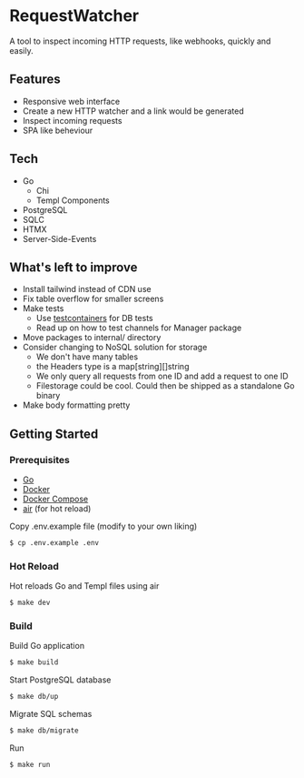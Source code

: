 # RequestWatcher
A tool to inspect incoming HTTP requests, like webhooks, quickly and easily. 

## Features
- Responsive web interface
- Create a new HTTP watcher and a link would be generated
- Inspect incoming requests
- SPA like beheviour

## Tech
- Go
  - Chi
  - Templ Components
- PostgreSQL
- SQLC
- HTMX
- Server-Side-Events

## What's left to improve
- Install tailwind instead of CDN use
- Fix table overflow for smaller screens
- Make tests 
  - Use [testcontainers](https://golang.testcontainers.org/) for DB tests
  - Read up on how to test channels for Manager package
- Move packages to internal/ directory
- Consider changing to NoSQL solution for storage
  - We don't have many tables 
  - the Headers type is a map[string][]string
  - We only query all requests from one ID and add a request to one ID
  - Filestorage could be cool. Could then be shipped as a standalone Go binary
- Make body formatting pretty


## Getting Started
### Prerequisites
- [Go](https://go.dev/)
- [Docker](https://docs.docker.com/)
- [Docker Compose](https://docs.docker.com/compose/)
- [air](https://github.com/cosmtrek/air) (for hot reload)

Copy .env.example file (modify to your own liking)
```bash
$ cp .env.example .env
```

### Hot Reload
Hot reloads Go and Templ files using air
```bash
$ make dev
```

### Build
Build Go application
```bash
$ make build
```

Start PostgreSQL database
```bash
$ make db/up
```

Migrate SQL schemas
```bash
$ make db/migrate
```

Run
```bash
$ make run
```


